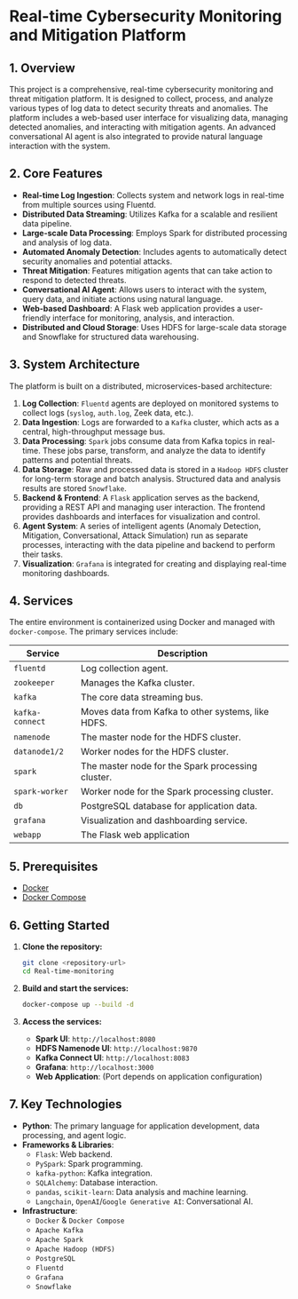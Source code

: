 # Real-time Cybersecurity Monitoring and Mitigation Platform

## 1. Overview

This project is a comprehensive, real-time cybersecurity monitoring and threat mitigation platform. It is designed to collect, process, and analyze various types of log data to detect security threats and anomalies. The platform includes a web-based user interface for visualizing data, managing detected anomalies, and interacting with mitigation agents. An advanced conversational AI agent is also integrated to provide natural language interaction with the system.

## 2. Core Features

*   **Real-time Log Ingestion**: Collects system and network logs in real-time from multiple sources using Fluentd.
*   **Distributed Data Streaming**: Utilizes Kafka for a scalable and resilient data pipeline.
*   **Large-scale Data Processing**: Employs Spark for distributed processing and analysis of log data.
*   **Automated Anomaly Detection**: Includes agents to automatically detect security anomalies and potential attacks.
*   **Threat Mitigation**: Features mitigation agents that can take action to respond to detected threats.
*   **Conversational AI Agent**: Allows users to interact with the system, query data, and initiate actions using natural language.
*   **Web-based Dashboard**: A Flask web application provides a user-friendly interface for monitoring, analysis, and interaction.
*   **Distributed and Cloud Storage**: Uses HDFS for large-scale data storage and Snowflake for structured data warehousing.

## 3. System Architecture

The platform is built on a distributed, microservices-based architecture:

1.  **Log Collection**: `Fluentd` agents are deployed on monitored systems to collect logs (`syslog`, `auth.log`, Zeek data, etc.).
2.  **Data Ingestion**: Logs are forwarded to a `Kafka` cluster, which acts as a central, high-throughput message bus.
3.  **Data Processing**: `Spark` jobs consume data from Kafka topics in real-time. These jobs parse, transform, and analyze the data to identify patterns and potential threats.
4.  **Data Storage**: Raw and processed data is stored in a `Hadoop HDFS` cluster for long-term storage and batch analysis. Structured data and analysis results are stored `Snowflake`.
5.  **Backend & Frontend**: A `Flask` application serves as the backend, providing a REST API and managing user interaction. The frontend provides dashboards and interfaces for visualization and control.
6.  **Agent System**: A series of intelligent agents (Anomaly Detection, Mitigation, Conversational, Attack Simulation) run as separate processes, interacting with the data pipeline and backend to perform their tasks.
7.  **Visualization**: `Grafana` is integrated for creating and displaying real-time monitoring dashboards.

## 4. Services

The entire environment is containerized using Docker and managed with `docker-compose`. The primary services include:

| Service         | Description                                                              |
| --------------- | ------------------------------------------------------------------------ |
| `fluentd`       | Log collection agent.                                                    |
| `zookeeper`     | Manages the Kafka cluster.                                               |
| `kafka`         | The core data streaming bus.                                             |
| `kafka-connect` | Moves data from Kafka to other systems, like HDFS.                       |
| `namenode`      | The master node for the HDFS cluster.                                    |
| `datanode1/2`   | Worker nodes for the HDFS cluster.                                       |
| `spark`         | The master node for the Spark processing cluster.                        |
| `spark-worker`  | Worker node for the Spark processing cluster.                            |
| `db`            | PostgreSQL database for application data.                                |
| `grafana`       | Visualization and dashboarding service.                                  |
| `webapp`        | The Flask web application  |

## 5. Prerequisites

*   [Docker](https://docs.docker.com/get-docker/)
*   [Docker Compose](https://docs.docker.com/compose/install/)

## 6. Getting Started

1.  **Clone the repository:**
    ```bash
    git clone <repository-url>
    cd Real-time-monitoring
    ```

2.  **Build and start the services:**
    ```bash
    docker-compose up --build -d
    ```

3.  **Access the services:**
    *   **Spark UI**: `http://localhost:8080`
    *   **HDFS Namenode UI**: `http://localhost:9870`
    *   **Kafka Connect UI**: `http://localhost:8083`
    *   **Grafana**: `http://localhost:3000`
    *   **Web Application**: (Port depends on application configuration)

## 7. Key Technologies

*   **Python**: The primary language for application development, data processing, and agent logic.
*   **Frameworks & Libraries**:
    *   `Flask`: Web backend.
    *   `PySpark`: Spark programming.
    *   `kafka-python`: Kafka integration.
    *   `SQLAlchemy`: Database interaction.
    *   `pandas`, `scikit-learn`: Data analysis and machine learning.
    *   `Langchain`, `OpenAI`/`Google Generative AI`: Conversational AI.
*   **Infrastructure**:
    *   `Docker` & `Docker Compose`
    *   `Apache Kafka`
    *   `Apache Spark`
    *   `Apache Hadoop (HDFS)`
    *   `PostgreSQL`
    *   `Fluentd`
    *   `Grafana`
    *   `Snowflake`
